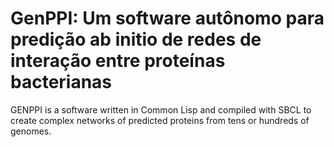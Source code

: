 # GenPPI: Um software autônomo para predição ab initio de redes de interação entre proteínas bacterianas

GENPPI is a software written in Common Lisp and compiled with SBCL to create complex networks of predicted proteins from tens or hundreds of genomes.
